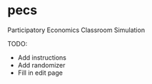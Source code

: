 # pecs
Participatory Economics Classroom Simulation

TODO:
* Add instructions
* Add randomizer
* Fill in edit page
